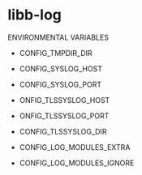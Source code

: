 libb-log
========

ENVIRONMENTAL VARIABLES

- CONFIG_TMPDIR_DIR

- CONFIG_SYSLOG_HOST
- CONFIG_SYSLOG_PORT

- ONFIG_TLSSYSLOG_HOST
- ONFIG_TLSSYSLOG_PORT
- CONFIG_TLSSYSLOG_DIR

- CONFIG_LOG_MODULES_EXTRA
- CONFIG_LOG_MODULES_IGNORE
